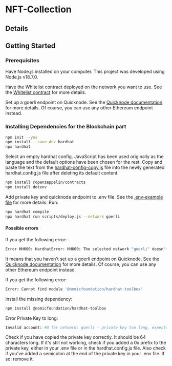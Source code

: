 # NFT-Collection

## Details


## Getting Started

### Prerequisites
Have Node.js installed on your computer. This project was developed using Node.js v18.7.0.

Have the Whitelist contract deployed on the network you want to use. See the [Whitelist contract]() for more details.

Set up a goerli endpoint on Quicknode. See the [Quicknode documentation](https://www.quicknode.com/guides/ethereum/quicknode-ethereum-rpc-endpoints/) for more details. Of course, you can use any other Ethereum endpoint instead.
### Installing Dependencies for the Blockchain part

```bash
npm init --yes
npm install --save-dev hardhat
npx hardhat 
```
Select an empty hardhat config. JavaScript has been used originally as the language and the default options have been chosen for the rest.
Copy and paste the text from the [hardhat-config-copy.js](./hardhat-config-copy.js) file into the newly generated hardhat.config.js file after deleting its default content.
```bash
npm install @openzeppelin/contracts
npm install dotenv

```
Add private key and quicknode endpoint to .env file. See the [.env-example file](hardhat-tutorial/.env-example) for more details.
Run:
```bash
npx hardhat compile
npx hardhat run scripts/deploy.js --network goerli
```

#### Possible errors
If you get the following error:
```bash
Error HH600: HardhatError: HH600: The selected network "goerli" doesn't exist.
```
It means that you haven't set up a goerli endpoint on Quicknode. See the [Quicknode documentation](https://www.quicknode.com/guides/ethereum/quicknode-ethereum-rpc-endpoints/) for more details. Of course, you can use any other Ethereum endpoint instead.

If you get the following error:
```bash
Error: Cannot find module '@nomicfoundation/hardhat-toolbox'
```
Install the missing dependency:
```bash
npm install @nomicfoundation/hardhat-toolbox
```

Error Private Key to long:
```bash
Invalid account: #0 for network: goerli - private key too long, expected 32 bytes
```
Check if you have copied the private key correctly. It should be 64 characters long.
If it's still not working, check if you added a 0x prefix to the private key, either in your .env file or in the hardhat.config.js file.
Also check if you've added a semicolon at the end of the private key in your .env file. If so: remove it.